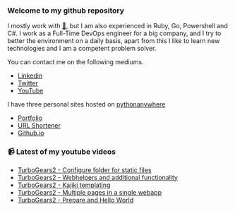 ### Welcome to my github repository

I mostly work with [:snake:](https://www.python.org/), but I am also experienced in Ruby, Go, Powershell and C#. I work as a Full-Time DevOps engineer for a big company, and I try to better the environment on a daily basis, apart from this I like to learn new technologies and I am a competent problem solver.

You can contact me on the following mediums.
- [Linkedin](https://www.linkedin.com/in/r3ap3rpy)
- [Twitter](https://twitter.com/r3ap3rpy)
- [YouTube](https://www.youtube.com/channel/UC1qkMXH8d2I9DDAtBSeEHqg)

I have three personal sites hosted on [pythonanywhere](https://www.pythonanywhere.com/)
- [Portfolio](http://r3ap3rpy.pythonanywhere.com/)
- [URL Shortener](http://shortenpy.pythonanywhere.com/)
- [Github.io](https://r3ap3rpy.github.io/)

### :video_camera: Latest of my youtube videos
<!-- YOUTUBE:START -->
- [TurboGears2 - Configure folder for static files](https://www.youtube.com/watch?v=Vjtx3o4BFhs)
- [TurboGears2 - Webhelpers and additional functionality](https://www.youtube.com/watch?v=VyPPGGtGCfo)
- [TurboGears2 - Kajiki templating](https://www.youtube.com/watch?v=BzwjyFRPv2Q)
- [TurboGears2 - Multiple pages in a single webapp](https://www.youtube.com/watch?v=VIYpz4CMCT0)
- [TurboGears2 - Prepare and Hello World](https://www.youtube.com/watch?v=RYDxtY5yR0k)
<!-- YOUTUBE:END -->


